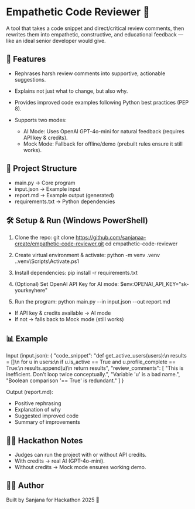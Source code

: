 # Empathetic Code Reviewer 🤝

A tool that takes a code snippet and direct/critical review comments, then rewrites them into empathetic, constructive, and educational feedback — like an ideal senior developer would give.

## 🚀 Features

* Rephrases harsh review comments into supportive, actionable suggestions.
* Explains not just what to change, but also why.
* Provides improved code examples following Python best practices (PEP 8).
* Supports two modes:

  * AI Mode: Uses OpenAI GPT-4o-mini for natural feedback (requires API key & credits).
  * Mock Mode: Fallback for offline/demo (prebuilt rules ensure it still works).

## 📂 Project Structure

* main.py → Core program
* input.json → Example input
* report.md → Example output (generated)
* requirements.txt → Python dependencies

## 🛠 Setup & Run (Windows PowerShell)

1. Clone the repo:
   git clone https://github.com/sanjanaa-create/empathetic-code-reviewer.git
   cd empathetic-code-reviewer

2. Create virtual environment & activate:
   python -m venv .venv
   ..venv\Scripts\Activate.ps1

3. Install dependencies:
   pip install -r requirements.txt

4. (Optional) Set OpenAI API Key for AI mode:
   \$env\:OPENAI\_API\_KEY="sk-yourkeyhere"

5. Run the program:
   python main.py --in input.json --out report.md

* If API key & credits available → AI mode
* If not → falls back to Mock mode (still works)

## 📊 Example

Input (input.json):
{
"code\_snippet": "def get\_active\_users(users):\n  results = \[]\n  for u in users:\n    if u.is\_active == True and u.profile\_complete == True:\n      results.append(u)\n  return results",
"review\_comments": \[
"This is inefficient. Don't loop twice conceptually.",
"Variable 'u' is a bad name.",
"Boolean comparison '== True' is redundant."
]
}

Output (report.md):

* Positive rephrasing
* Explanation of why
* Suggested improved code
* Summary of improvements

## 👩‍⚖️ Hackathon Notes

* Judges can run the project with or without API credits.
* With credits → real AI (GPT-4o-mini).
* Without credits → Mock mode ensures working demo.

## 👩‍💻 Author

Built by Sanjana for Hackathon 2025 🚀
